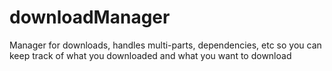 # downloadManager
Manager for downloads, handles multi-parts, dependencies, etc so you can keep track of what you downloaded and what you want to download

